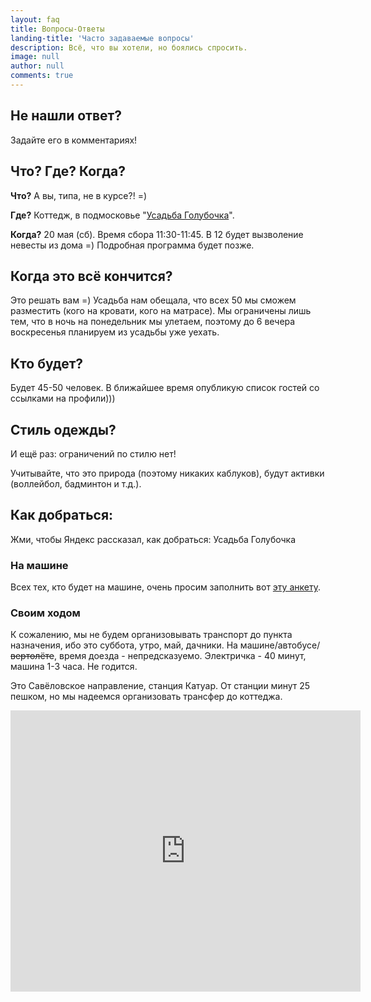 ```yaml
---
layout: faq
title: Вопросы-Ответы
landing-title: 'Часто задаваемые вопросы'
description: Всё, что вы хотели, но боялись спросить.
image: null
author: null
comments: true
---
```

## Не нашли ответ?

Задайте его в комментариях!

## Что? Где? Когда?

**Что?** А вы, типа, не в курсе?! =)

**Где?** Коттедж, в подмосковье "[Усадьба Голубочка](https://голубочка.рф)".

**Когда?** 20 мая (сб). Время сбора 11:30-11:45. В 12 будет вызволение невесты из дома =)
Подробная программа будет позже.

## Когда это всё кончится?

Это решать вам =) Усадьба нам обещала, что всех 50 мы сможем разместить (кого на
кровати, кого на матрасе). Мы ограничены лишь тем, что в ночь на понедельник мы
улетаем, поэтому до 6 вечера воскресенья планируем из усадьбы уже уехать.

## Кто будет?

Будет 45-50 человек. В ближайшее время опубликую список гостей со ссылками на профили)))

## Стиль одежды?

И ещё раз: ограничений по стилю нет!

Учитывайте, что это природа (поэтому никаких каблуков), будут активки (воллейбол,
  бадминтон и т.д.).

## Как добраться:

<script src="https://api-maps.yandex.ru/2.1/?lang=ru_RU&load=Geolink"
 type="text/javascript"></script>
Жми, чтобы Яндекс рассказал, как добраться: <span class="ymaps-geolink" data-type="biz"
    data-bounds="[[56.104088, 37.482894],[56.086852, 37.503901]]"
    data-description="Большой розоватый дом. Вам сюда!">Усадьба Голубочка</span>

### На машине

Всех тех, кто будет на машине, очень просим заполнить вот [эту анкету](https://goo.gl/forms/I9TitTKyQxmzDMj02).

### Своим ходом

К сожалению, мы не будем организовывать транспорт до пункта назначения, ибо
это суббота, утро, май, дачники. На машине/автобусе/~~вертолёте~~, время доезда -
 непредсказуемо. Электричка - 40 минут, машина 1-3 часа. Не годится.

Это Савёловское направление, станция Катуар. От станции минут 25 пешком, но мы надеемся организовать трансфер до коттеджа.

<iframe src="https://api-maps.yandex.ru/frame/v1/-/C6ewZLj4" width="560" height="450" frameborder="0"></iframe>

